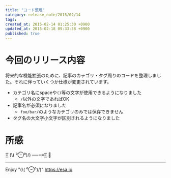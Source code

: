 ```yaml
---
title: "コード整理"
category: release_note/2015/02/14
tags: 
created_at: 2015-02-14 01:25:30 +0900
updated_at: 2015-02-18 09:33:38 +0900
published: true
---
```


# 今回のリリース内容
将来的な機能拡張のために、記事のカテゴリ・タグ周りのコードを整理しました。それに伴っていくつか仕様が変更されています。

- カテゴリ名にspaceや`()`等の文字が使用できるようになりました
    - `/`以外の文字であればOK
- 記事名が必須になりました
    - `foo/bar/`のようなカテゴリのみでは保存できません
- タグ名の大文字小文字が区別されるようになりました

# 所感

=͟͟͞͞ (\\( ⁰⊖⁰)/)      ──=≡=͟͟͞͞ :chocolate_bar: 

---
Enjoy "(\\( ⁰⊖⁰)/)"
https://esa.io
